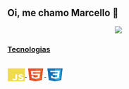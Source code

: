## Oi, me chamo Marcello 👋

<div align="center">
  <a href="https://github.com/MarcelloFarias">
  <img height="180em" src="https://github-readme-stats.vercel.app/api/top-langs/?username=MarcelloFarias&layout=compact&langs_count=7&theme=dark"/>
</div>

  ### Tecnologias
  
<div style="display: inline_block"><br>
  <img align="center" height="30" width="40" src="https://raw.githubusercontent.com/devicons/devicon/master/icons/javascript/javascript-plain.svg">
  <img align="center"  height="30" width="40" src="https://raw.githubusercontent.com/devicons/devicon/master/icons/html5/html5-original.svg">
  <img align="center" height="30" width="40" src="https://raw.githubusercontent.com/devicons/devicon/master/icons/css3/css3-original.svg">
</div>
